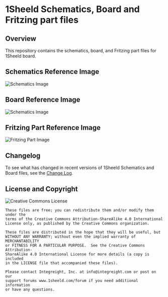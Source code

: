# 1Sheeld Schematics, Board and Fritzing part files #

## Overview ##

This repository contains the schematics, board, and Fritzing part files for 1Sheeld board.

## Schematics Reference Image ##

![Schematics Image](http://i.imgur.com/XrQrw4y.jpg)

## Board Reference Image ##

![Schematics Image](http://i.imgur.com/MYrYqb2.jpg)

## Fritzing Part Reference Image ##

![Fritzing Part Image](http://i.imgur.com/h5yYmZ8.jpg)

## Changelog ##

To see what has changed in recent versions of 1Sheeld Schematics and Board files, see the [Change Log](CHANGELOG.md).

## License and Copyright ##

![Creative Commons License](https://i.creativecommons.org/l/by-sa/4.0/88x31.png)

```
These files are free; you can redistribute them and/or modify them under the
terms of the Creative Commons Attribution-ShareAlike 4.0 International
License only, as published by the Creative Commons organization.

These files are distributed in the hope that they will be useful, but
WITHOUT ANY WARRANTY; without even the implied warranty of MERCHANTABILITY
or FITNESS FOR A PARTICULAR PURPOSE.  See the Creative Commons Attribution-
ShareAlike 4.0 International License for more details (a copy is included
in the LICENSE file that accompanied these files).

Please contact Integreight, Inc. at info@integreight.com or post on our
support forums www.1sheeld.com/forum if you need additional information
or have any questions.
```